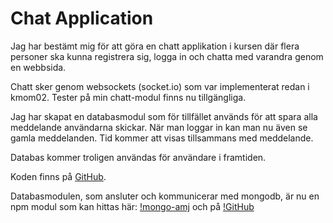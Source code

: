 Chat Application
============================

Jag har bestämt mig för att göra en chatt applikation i kursen där flera personer
ska kunna registrera sig, logga in och chatta med varandra genom en webbsida.

Chatt sker genom websockets (socket.io) som var implementerat redan i kmom02. Tester
på min chatt-modul finns nu tillgängliga.

Jag har skapat en databasmodul som för tillfället används för att spara alla
meddelande användarna skickar. När man loggar in kan man nu även se gamla meddelanden.
Tid kommer att visas tillsammans med meddelande.

Databas kommer troligen användas för användare i framtiden.

Koden finns på [GitHub](https://github.com/andymartinj/chat-app).

Databasmodulen, som ansluter och kommunicerar med mongodb, är nu en npm modul som kan hittas här: [!mongo-amj](https://www.npmjs.com/package/mongo-amj) och på [!GitHub](https://github.com/andymartinj/mongo-handler)
